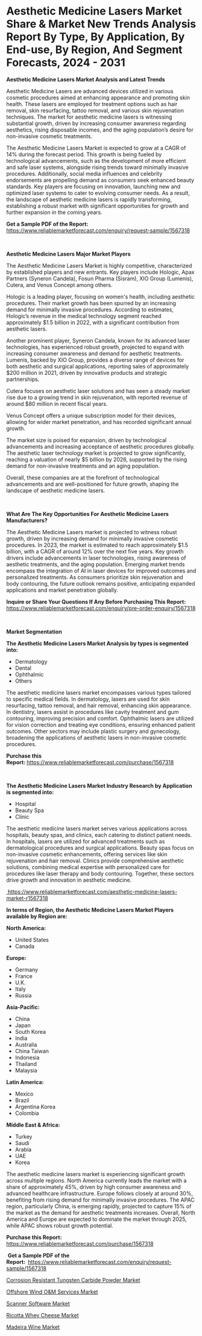 <p><h1>Aesthetic Medicine Lasers Market Share & Market New Trends Analysis Report By Type, By Application, By End-use, By Region, And Segment Forecasts, 2024 - 2031</h1></p><p><strong>Aesthetic Medicine Lasers Market Analysis and Latest Trends</strong></p>
<p><p>Aesthetic Medicine Lasers are advanced devices utilized in various cosmetic procedures aimed at enhancing appearance and promoting skin health. These lasers are employed for treatment options such as hair removal, skin resurfacing, tattoo removal, and various skin rejuvenation techniques. The market for aesthetic medicine lasers is witnessing substantial growth, driven by increasing consumer awareness regarding aesthetics, rising disposable incomes, and the aging population’s desire for non-invasive cosmetic treatments.</p><p>The Aesthetic Medicine Lasers Market is expected to grow at a CAGR of 14% during the forecast period. This growth is being fueled by technological advancements, such as the development of more efficient and safe laser systems, alongside rising trends toward minimally invasive procedures. Additionally, social media influences and celebrity endorsements are propelling demand as consumers seek enhanced beauty standards. Key players are focusing on innovation, launching new and optimized laser systems to cater to evolving consumer needs. As a result, the landscape of aesthetic medicine lasers is rapidly transforming, establishing a robust market with significant opportunities for growth and further expansion in the coming years.</p></p>
<p><strong>Get a Sample PDF of the Report:&nbsp;</strong> <a href="https://www.reliablemarketforecast.com/enquiry/request-sample/1567318">https://www.reliablemarketforecast.com/enquiry/request-sample/1567318</a></p>
<p>&nbsp;</p>
<p><strong>Aesthetic Medicine Lasers Major Market Players</strong></p>
<p><p>The Aesthetic Medicine Lasers Market is highly competitive, characterized by established players and new entrants. Key players include Hologic, Apax Partners (Syneron Candela), Fosun Pharma (Sisram), XIO Group (Lumenis), Cutera, and Venus Concept among others. </p><p>Hologic is a leading player, focusing on women's health, including aesthetic procedures. Their market growth has been spurred by an increasing demand for minimally invasive procedures. According to estimates, Hologic’s revenue in the medical technology segment reached approximately $1.5 billion in 2022, with a significant contribution from aesthetic lasers.</p><p>Another prominent player, Syneron Candela, known for its advanced laser technologies, has experienced robust growth, projected to expand with increasing consumer awareness and demand for aesthetic treatments. Lumenis, backed by XIO Group, provides a diverse range of devices for both aesthetic and surgical applications, reporting sales of approximately $200 million in 2021, driven by innovative products and strategic partnerships.</p><p>Cutera focuses on aesthetic laser solutions and has seen a steady market rise due to a growing trend in skin rejuvenation, with reported revenue of around $80 million in recent fiscal years. </p><p>Venus Concept offers a unique subscription model for their devices, allowing for wider market penetration, and has recorded significant annual growth. </p><p>The market size is poised for expansion, driven by technological advancements and increasing acceptance of aesthetic procedures globally. The aesthetic laser technology market is projected to grow significantly, reaching a valuation of nearly $5 billion by 2026, supported by the rising demand for non-invasive treatments and an aging population.</p><p>Overall, these companies are at the forefront of technological advancements and are well-positioned for future growth, shaping the landscape of aesthetic medicine lasers.</p></p>
<p>&nbsp;</p>
<p><strong>What Are The Key Opportunities For Aesthetic Medicine Lasers Manufacturers?</strong></p>
<p><p>The Aesthetic Medicine Lasers market is projected to witness robust growth, driven by increasing demand for minimally invasive cosmetic procedures. In 2023, the market is estimated to reach approximately $1.5 billion, with a CAGR of around 12% over the next five years. Key growth drivers include advancements in laser technologies, rising awareness of aesthetic treatments, and the aging population. Emerging market trends encompass the integration of AI in laser devices for improved outcomes and personalized treatments. As consumers prioritize skin rejuvenation and body contouring, the future outlook remains positive, anticipating expanded applications and market penetration globally.</p></p>
<p><strong>Inquire or Share Your Questions If Any Before Purchasing This Report:</strong> <a href="https://www.reliablemarketforecast.com/enquiry/pre-order-enquiry/1567318">https://www.reliablemarketforecast.com/enquiry/pre-order-enquiry/1567318</a></p>
<p>&nbsp;</p>
<p><strong>Market Segmentation</strong></p>
<p><strong>The Aesthetic Medicine Lasers Market Analysis by types is segmented into:</strong></p>
<p><ul><li>Dermatology</li><li>Dental</li><li>Ophthalmic</li><li>Others</li></ul></p>
<p><p>The aesthetic medicine lasers market encompasses various types tailored to specific medical fields. In dermatology, lasers are used for skin resurfacing, tattoo removal, and hair removal, enhancing skin appearance. In dentistry, lasers assist in procedures like cavity treatment and gum contouring, improving precision and comfort. Ophthalmic lasers are utilized for vision correction and treating eye conditions, ensuring enhanced patient outcomes. Other sectors may include plastic surgery and gynecology, broadening the applications of aesthetic lasers in non-invasive cosmetic procedures.</p></p>
<p><strong>Purchase this Report:&nbsp;</strong><a href="https://www.reliablemarketforecast.com/purchase/1567318">https://www.reliablemarketforecast.com/purchase/1567318</a></p>
<p>&nbsp;</p>
<p><strong>The Aesthetic Medicine Lasers Market Industry Research by Application is segmented into:</strong></p>
<p><ul><li>Hospital</li><li>Beauty Spa</li><li>Clinic</li></ul></p>
<p><p>The aesthetic medicine lasers market serves various applications across hospitals, beauty spas, and clinics, each catering to distinct patient needs. In hospitals, lasers are utilized for advanced treatments such as dermatological procedures and surgical applications. Beauty spas focus on non-invasive cosmetic enhancements, offering services like skin rejuvenation and hair removal. Clinics provide comprehensive aesthetic solutions, combining medical expertise with personalized care for procedures like laser therapy and body contouring. Together, these sectors drive growth and innovation in aesthetic medicine.</p></p>
<p><a href="https://www.reliablemarketforecast.com/aesthetic-medicine-lasers-market-r1567318">&nbsp;https://www.reliablemarketforecast.com/aesthetic-medicine-lasers-market-r1567318</a></p>
<p><strong>In terms of Region, the Aesthetic Medicine Lasers Market Players available by Region are:</strong></p>
<p>
    <p> <strong> North America: </strong>
        <ul>
            <li>United States</li>
            <li>Canada</li>
        </ul>
        </p> 
    <p> <strong> Europe: </strong>
        <ul>
            <li>Germany</li>
            <li>France</li>
            <li>U.K.</li>
            <li>Italy</li>
            <li>Russia</li>
        </ul>
        </p> 
    <p> <strong> Asia-Pacific: </strong>
        <ul>
            <li>China</li>
            <li>Japan</li>
            <li>South Korea</li>
            <li>India</li>
            <li>Australia</li>
            <li>China Taiwan</li>
            <li>Indonesia</li>
            <li>Thailand</li>
            <li>Malaysia</li>
        </ul>
        </p> 
    <p> <strong> Latin America: </strong>
        <ul>
            <li>Mexico</li>
            <li>Brazil</li>
            <li>Argentina Korea</li>
            <li>Colombia</li>
        </ul>
        </p> 
    <p> <strong> Middle East & Africa: </strong>
        <ul>
            <li>Turkey</li>
            <li>Saudi</li>
            <li>Arabia</li>
            <li>UAE</li>
            <li>Korea</li>
        </ul>
    </p>
    </p>
<p><p>The aesthetic medicine lasers market is experiencing significant growth across multiple regions. North America currently leads the market with a share of approximately 45%, driven by high consumer awareness and advanced healthcare infrastructure. Europe follows closely at around 30%, benefiting from rising demand for minimally invasive procedures. The APAC region, particularly China, is emerging rapidly, projected to capture 15% of the market as the demand for aesthetic treatments increases. Overall, North America and Europe are expected to dominate the market through 2025, while APAC shows robust growth potential.</p></p>
<p><strong>Purchase this Report: </strong><a href="https://www.reliablemarketforecast.com/purchase/1567318">https://www.reliablemarketforecast.com/purchase/1567318</a></p>
<p>&nbsp;<strong>Get a Sample PDF of the Report:&nbsp;&nbsp;</strong><a href="https://www.reliablemarketforecast.com/enquiry/request-sample/1567318">https://www.reliablemarketforecast.com/enquiry/request-sample/1567318</a></p>
<p><strong></strong></p>
<p><p><a href="https://medium.com/@princess568789/corrosion-resistant-tungsten-carbide-powder-market-global-market-share-and-ranking-overall-sales-629e08041730">Corrosion Resistant Tungsten Carbide Powder Market</a></p><p><a href="https://issuu.com/reportprime-2/docs/offshore-wind-om-services-market-si_22f9fe59ed0fff">Offshore Wind O&M Services Market</a></p><p><a href="https://issuu.com/reportprime-2/docs/scanner-software-market-size-2030.p_c6aac794095a6f">Scanner Software Market</a></p><p><a href="https://www.linkedin.com/pulse/ricotta-whey-cheese-market-global-regional-analysis-focus-fhoqe?trackingId=r5e2pUs1TGazLgSB2LdfYQ%3D%3D">Ricotta Whey Cheese Market</a></p><p><a href="https://www.linkedin.com/pulse/madeira-wine-market-trends-detailed-study-its-segmentation-x8ipe?trackingId=u0RUN%2BkLQ9eG4ROtcAeFLA%3D%3D">Madeira Wine Market</a></p></p>
